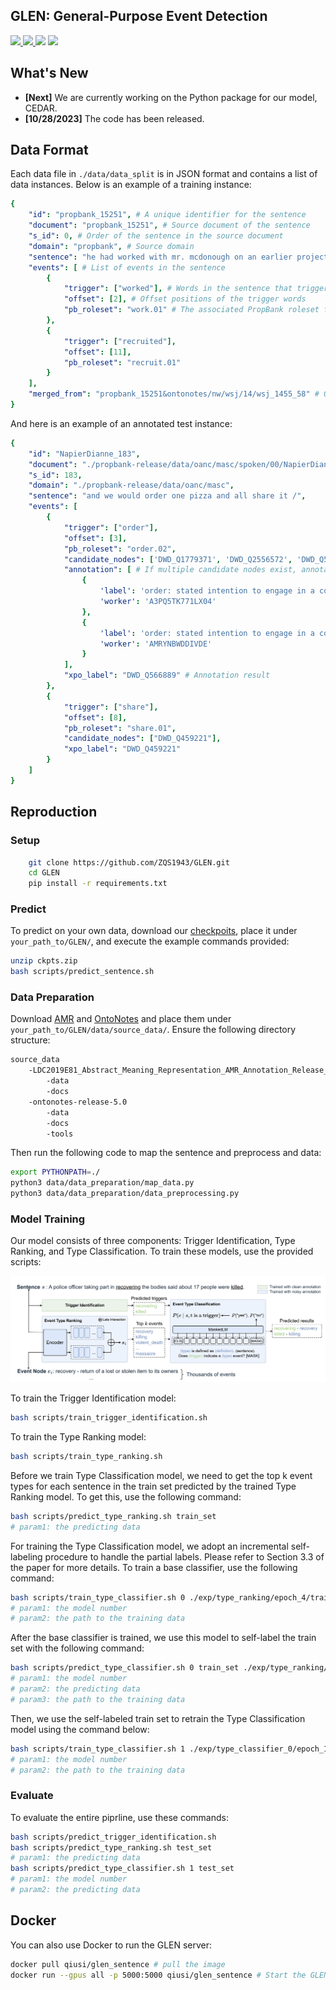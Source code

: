 ## GLEN: General-Purpose Event Detection
<p align="left">
  <a href='https://arxiv.org/abs/2303.09093'>
    <img src='https://img.shields.io/badge/Arxiv-2308.16905-A42C25?style=flat&logo=arXiv&logoColor=A42C25'>
  </a>
  <a href='https://arxiv.org/pdf/2303.09093.pdf'>
    <img src='https://img.shields.io/badge/Paper-PDF-yellow?style=flat&logo=arXiv&logoColor=yellow'>
  </a>
  <!-- <a href='TBD'>
  <img src='https://img.shields.io/badge/Project-Page-green?style=flat&logo=Google%20chrome&logoColor=green'></a> -->
  <!-- <a href='TBD'>
  <img src='https://img.shields.io/badge/YouTube-Video-EA3323?style=flat&logo=youtube&logoColor=EA3323'></a> -->
  <!-- <a href='TBD'>
    <img src='https://img.shields.io/badge/Bilibili-Video-4EABE6?style=flat&logo=Bilibili&logoColor=4EABE6'></a> -->
  <!-- <a href='TBD'>
    <img src='https://img.shields.io/badge/Zhihu-Doc-2F6BE0?style=flat&logo=Zhihu&logoColor=2F6BE0'></a>  -->
  <a href='https://github.com/ZQS1943/GLEN.git'>
    <img src='https://img.shields.io/badge/GitHub-Code-black?style=flat&logo=github&logoColor=white'></a>
  <a href="" target='_blank'>
    <img src="https://visitor-badge.laobi.icu/badge?page_id=ZQS1943.GLEN&left_color=gray&right_color=orange">
  </a>
</p>

## What's New

* **[Next]** We are currently working on the Python package for our model, CEDAR.
* **[10/28/2023]** The code has been released.

## Data Format
Each data file in `./data/data_split` is in JSON format and contains a list of data instances. Below is an example of a training instance:
```yaml
{ 
    "id": "propbank_15251", # A unique identifier for the sentence
    "document": "propbank_15251", # Source document of the sentence
    "s_id": 0, # Order of the sentence in the source document
    "domain": "propbank", # Source domain
    "sentence": "he had worked with mr. mcdonough on an earlier project and recruited him as architect for the trade center .", # The original sentence text
    "events": [ # List of events in the sentence
        {
            "trigger": ["worked"], # Words in the sentence that trigger the event
            "offset": [2], # Offset positions of the trigger words
            "pb_roleset": "work.01" # The associated PropBank roleset for this event
        }, 
        {
            "trigger": ["recruited"], 
            "offset": [11], 
            "pb_roleset": "recruit.01"
        }
    ],
    "merged_from": "propbank_15251&ontonotes/nw/wsj/14/wsj_1455_58" # Optional attribute indicating merger of instances from different sources
}
```
And here is an example of an annotated test instance:
```yaml
{
    "id": "NapierDianne_183", 
    "document": "./propbank-release/data/oanc/masc/spoken/00/NapierDianne.gold_conll", 
    "s_id": 183, 
    "domain": "./propbank-release/data/oanc/masc", 
    "sentence": "and we would order one pizza and all share it /", 
    "events": [
        {
            "trigger": ["order"], 
            "offset": [3], 
            "pb_roleset": "order.02",
            "candidate_nodes": ['DWD_Q1779371', 'DWD_Q2556572', 'DWD_Q566889'], # List of event nodes mapping to the ProbBank roleset 
            "annotation": [ # If multiple candidate nodes exist, annotators select the most suitable event type
                {
                    'label': 'order: stated intention to engage in a commercial transaction for specific products or services', 
                    'worker': 'A3PQ5TK771LX04'
                }, 
                {
                    'label': 'order: stated intention to engage in a commercial transaction for specific products or services', 
                    'worker': 'AMRYNBWDDIVDE'
                }
            ],  
            "xpo_label": "DWD_Q566889" # Annotation result
        }, 
        {
            "trigger": ["share"], 
            "offset": [8], 
            "pb_roleset": "share.01", 
            "candidate_nodes": ["DWD_Q459221"], 
            "xpo_label": "DWD_Q459221"
        }
    ]
}
```

## Reproduction
### Setup
```sh
    git clone https://github.com/ZQS1943/GLEN.git
    cd GLEN
    pip install -r requirements.txt
```

### Predict

To predict on your own data, download our [checkpoits](https://drive.google.com/file/d/1UU1UVPpYypRh5dPUhQ8TreAJd-uoLEh7/view?usp=sharing), place it under `your_path_to/GLEN/`, and execute the example commands provided:
```sh
unzip ckpts.zip
bash scripts/predict_sentence.sh
```

### Data Preparation
Download [AMR](https://catalog.ldc.upenn.edu/LDC2020T02) and [OntoNotes](https://catalog.ldc.upenn.edu/LDC2013T19) and place them under `your_path_to/GLEN/data/source_data/`. Ensure the following directory structure:
```sh
source_data
    -LDC2019E81_Abstract_Meaning_Representation_AMR_Annotation_Release_3.0
        -data
        -docs
    -ontonotes-release-5.0
        -data
        -docs
        -tools
```
Then run the following code to map the sentence and preprocess and data:
```sh
export PYTHONPATH=./
python3 data/data_preparation/map_data.py
python3 data/data_preparation/data_preprocessing.py
```

### Model Training

Our model consists of three components: Trigger Identification, Type Ranking, and Type Classification. To train these models, use the provided scripts:
  
![Overview of the framework](asset/model.png)

To train the Trigger Identification model:
```sh
bash scripts/train_trigger_identification.sh
```
To train the Type Ranking model:
```sh
bash scripts/train_type_ranking.sh
```
Before we train Type Classification model, we need to get the top k event types for each sentence in the train set predicted by the trained Type Ranking model. To get this, use the following command:
```sh
bash scripts/predict_type_ranking.sh train_set
# param1: the predicting data
```
For training the Type Classification model, we adopt an incremental self-labeling procedure to handle the partial labels. Please refer to Section 3.3 of the paper for more details. To train a base classifier, use the following command:
```sh
bash scripts/train_type_classifier.sh 0 ./exp/type_ranking/epoch_4/train_data_for_TC.json
# param1: the model number 
# param2: the path to the training data
```
After the base classifier is trained, we use this model to self-label the train set with the following command:
```sh
bash scripts/predict_type_classifier.sh 0 train_set ./exp/type_ranking/epoch_4/train_data_for_TC.json
# param1: the model number
# param2: the predicting data
# param3: the path to the training data
```
Then, we use the self-labeled train set to retrain the Type Classification model using the command below:
```sh
bash scripts/train_type_classifier.sh 1 ./exp/type_classifier_0/epoch_1/train_data_for_TC.json
# param1: the model number 
# param2: the path to the training data
```

### Evaluate

To evaluate the entire piprline, use these commands:
```sh
bash scripts/predict_trigger_identification.sh
bash scripts/predict_type_ranking.sh test_set
# param1: the predicting data
bash scripts/predict_type_classifier.sh 1 test_set
# param1: the model number
# param2: the predicting data
```

## Docker
You can also use Docker to run the GLEN server:
```sh
docker pull qiusi/glen_sentence # pull the image
docker run --gpus all -p 5000:5000 qiusi/glen_sentence # Start the GLEN server
```
<!-- TODO: docker for all cuda version -->
